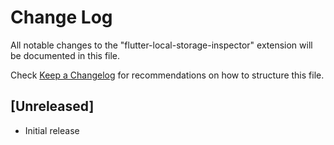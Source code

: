 # Change Log

All notable changes to the "flutter-local-storage-inspector" extension will be documented in this file.

Check [Keep a Changelog](http://keepachangelog.com/) for recommendations on how to structure this file.

## [Unreleased]

- Initial release